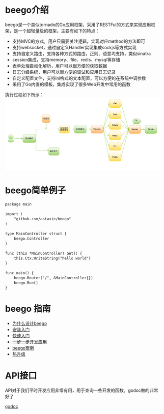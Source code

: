 # beego介绍
beego是一个类似tornado的Go应用框架，采用了RESTFul的方式来实现应用框架，是一个超轻量级的框架，主要有如下的特点：

- 支持MVC的方式，用户只需要关注逻辑，实现对应method的方法即可
- 支持websocket，通过自定义Handler实现集成sockjs等方式实现
- 支持自定义路由，支持各种方式的路由，正则、语意均支持，类似sinatra
- session集成，支持memory、file、redis、mysql等存储
- 表单处理自动化解析，用户可以很方便的获取数据
- 日志分级系统，用户可以很方便的调试和应用日志记录
- 自定义配置文件，支持ini格式的文本配置，可以方便的在系统中调参数
- 采用了Go内置的模板，集成实现了很多Web开发中常用的函数

执行过程如下所示：
![](images/beego.png)

# beego简单例子

	package main
	
	import (
	    "github.com/astaxie/beego"
	)
	
	type MainController struct {
	    beego.Controller
	}
	
	func (this *MainController) Get() {
	    this.Ctx.WriteString("hello world")
	}
	
	func main() {
	    beego.Router("/", &MainController{})
	    beego.Run()
	}

# beego 指南

* [为什么设计beego](Why.md)
* [安装入门](Install.md)
* [快速入门](Quickstart.md)
* [一步一步开发应用](Tutorial.md)
* [beego案例](Application.md)
* [热升级](HotUpdate.md)

# API接口

API对于我们平时开发应用非常有用，用于查询一些开发的函数，godoc做的非常好了

[godoc](http://godoc.org/github.com/astaxie/beego)